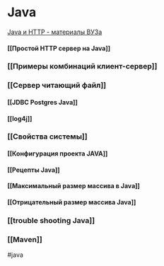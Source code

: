 # Java

[Java и HTTP - материалы ВУЗа](https://study.sfu-kras.ru/DATA/docs/java/java_http/)


#### [[Простой HTTP сервер на Java]]
### [[Примеры комбинаций клиент-сервер]]

### [[Сервер читающий файл]]

#### [[JDBC Postgres Java]]

#### [[log4j]]

### [[Свойства системы]]

#### [[Конфигурация проекта JAVA]]
#### [[Рецепты Java]]
#### [[Максимальный размер массива в Java]]
#### [[Отрицательный размер массива Java]]
### [[trouble shooting Java]]

### [[Maven]]


#java